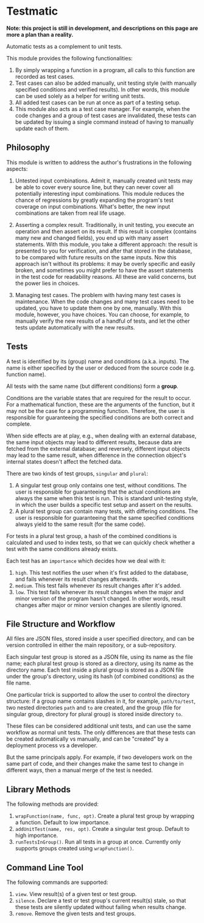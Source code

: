 Testmatic
===========

**Note: this project is still in development, and descriptions on this page are
more a plan than a reality.**

Automatic tests as a complement to unit tests.

This module provides the following functionalities:

1. By simply wrapping a function in a program, all calls to this function are
   recorded as test cases.
2. Test cases can also be added manually, unit testing style (with manually
   specified conditions and verified results). In other words, this module can
   be used solely as a helper for writing unit tests.
3. All added test cases can be run at once as part of a testing setup.
4. This module also acts as a test case manager. For example, when the code
   changes and a group of test cases are invalidated, these tests can be updated
   by issuing a single command instead of having to manually update each of them.


## Philosophy ##

This module is written to address the author's frustrations in the following
aspects:

1. Untested input combinations. Admit it, manually created unit tests may be
   able to cover every source line, but they can never cover all potentially
   interesting input combinations. This module reduces the chance of regressions
   by greatly expanding the program's test coverage on input combinations.
   What's better, the new input combinations are taken from real life usage.

2. Asserting a complex result. Traditionally, in unit testing, you execute an
   operation and then assert on its result. If this result is complex (contains
   many new and changed fields), you end up with many assert statements. With
   this module, you take a different approach: the result is presented to you
   for verification, and after that stored in the database, to be compared with
   future results on the same inputs. Now this approach isn't without its
   problems: it may be overly specific and easily broken, and sometimes you
   might prefer to have the assert statements in the test code for readability
   reasons. All these are valid concerns, but the power lies in choices.

3. Managing test cases. The problem with having many test cases is maintenance.
   When the code changes and many test cases need to be updated, you have to
   update them one by one, manually. With this module, however, you have choices.
   You can choose, for example, to manually verify the new results of a handful
   of tests, and let the other tests update automatically with the new results.

## Tests ##

A test is identified by its (group) name and conditions (a.k.a. inputs). The
name is either specified by the user or deduced from the source code (e.g.
function name).

All tests with the same name (but different conditions) form a **group**.

Conditions are the variable states that are required for the result to occur.
For a mathematical function, these are the arguments of the function, but it may
not be the case for a programming function. Therefore, the user is responsible
for guaranteeing the specified conditions are both correct and complete.

When side effects are at play, e.g., when dealing with an external database, the
same input objects may lead to different results, because data are fetched from
the external database; and reversely, different input objects may lead to the
same result, when difference in the connection object's internal states doesn't
affect the fetched data.

There are two kinds of test groups, `singular` and `plural`:

1. A singular test group only contains one test, without conditions. The user
   is responsible for guaranteeing that the actual conditions are always the
   same when this test is run. This is standard unit-testing style, in which the
   user builds a specific test setup and assert on the results.
2. A plural test group can contain many tests, with differing conditions. The
   user is responsible for guaranteeing that the same specified conditions always
   yield to the same result (for the same code).

For tests in a plural test group, a hash of the combined conditions is calculated
and used to index tests, so that we can quickly check whether a test with the
same conditions already exists.

Each test has an `importance` which decides how we deal with it:

1. `high`. This test notifies the user when it's first added to the database,
           and fails whenever its result changes afterwards.
2. `medium`. This test fails whenever its result changes after it's added.
3. `low`. This test fails whenever its result changes when the major and minor
          version of the program hasn't changed. In other words, result changes
          after major or minor version changes are silently ignored.


## File Structure and Workflow ##

All files are JSON files, stored inside a user specified directory, and can be
version controlled in either the main repository, or a sub-repository.

Each singular test group is stored as a JSON file, using its name as the file
name; each plural test group is stored as a directory, using its name as the
directory name. Each test inside a plural group is stored as a JSON file under
the group's directory, using its hash (of combined conditions) as the file name.

One particular trick is supported to allow the user to control the directory
structure: if a group name contains slashes in it, for example, `path/to/test`,
two nested directories `path` and `to` are created, and the group (file for
singular group, directory for plural group) is stored inside directory `to`.

These files can be considered additional unit tests, and can use the same
workflow as normal unit tests. The only differences are that these tests can be
created automatically vs manually, and can be "created" by a deployment process
vs a developer.

But the same principals apply. For example, if two developers work on the same
part of code, and their changes make the same test to change in different ways,
then a manual merge of the test is needed.

## Library Methods ##

The following methods are provided:

1. `wrapFunction(name, func, opt)`. Create a plural test group by wrapping a
                                    function. Default to low importance.
2. `addUnitTest(name, res, opt)`. Create a singular test group. Default to high
                                  importance.
3. `runTestsInGroup()`. Run all tests in a group at once. Currently only supports
                        groups created using `wrapFunction()`.

## Command Line Tool ##

The following commands are supported:

1. `view`. View result(s) of a given test or test group.
2. `silence`. Declare a test or test group's current result(s) stale, so that
              these tests are silently updated without failing when results
              change.
3. `remove`. Remove the given tests and test groups.
